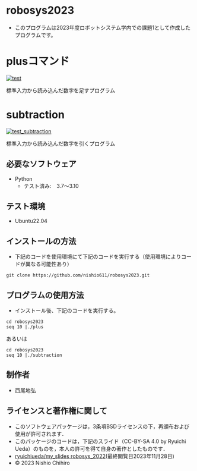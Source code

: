 # robosys2023
 * このプログラムは2023年度ロボットシステム学内での課題1として作成したプログラムです。

# plusコマンド
[![test](https://github.com/nishio611/robosys2023/actions/workflows/test.yml/badge.svg)](https://github.com/nishio611/robosys2023/actions/workflows/test.yml)

標準入力から読み込んだ数字を足すプログラム

# subtraction
[![test_subtraction](https://github.com/nishio611/robosys2023/actions/workflows/test_subtraction.yml/badge.svg)](https://github.com/nishio611/robosys2023/actions/workflows/test_subtraction.yml)

標準入力から読み込んだ数字を引くプログラム

## 必要なソフトウェア
 * Python
   * テスト済み:　3.7～3.10

## テスト環境
 * Ubuntu22.04

## インストールの方法
 * 下記のコードを使用環境にて下記のコードを実行する（使用環境によりコードが異なる可能性あり）

```
git clone https://github.com/nishio611/robosys2023.git
```
## プログラムの使用方法
 * インストール後、下記のコードを実行する。
```
cd robosys2023
seq 10 |./plus
```
あるいは

```
cd robosys2023
seq 10 |./subtraction
```

## 制作者
 * 西尾地弘

## ライセンスと著作権に関して
 * このソフトウェアパッケージは，3条項BSDライセンスの下，再頒布および使用が許可されます．
 * このパッケージのコードは，下記のスライド（CC-BY-SA 4.0 by Ryuichi Ueda）のものを，本人の許可を得て自身の著作としたものです．
 * [ryuichiueda/my_slides robosys_2022](https://github.com/ryuichiueda/my_slides/tree/master/robosys_2022)(最終閲覧日2023年11月28日)
 * © 2023 Nishio Chihiro


